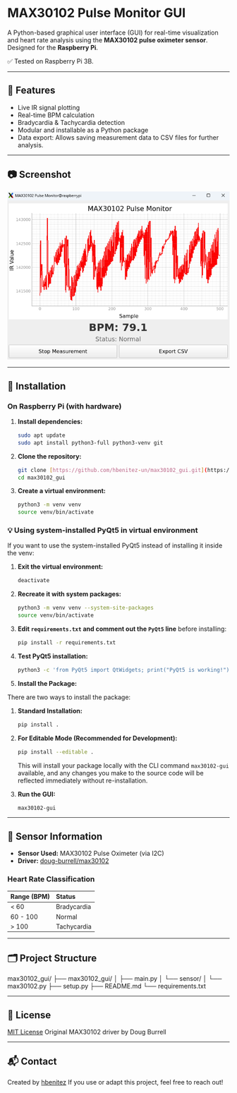 # MAX30102 Pulse Monitor GUI

A Python-based graphical user interface (GUI) for real-time visualization and heart rate analysis using the **MAX30102 pulse oximeter sensor**. Designed for the **Raspberry Pi**.

✅ Tested on Raspberry Pi 3B.

---

## 🚀 Features

* Live IR signal plotting
* Real-time BPM calculation
* Bradycardia & Tachycardia detection
* Modular and installable as a Python package
* Data export: Allows saving measurement data to CSV files for further analysis.

---

## 📷 Screenshot

![alt text](media\image.png)

---

## 💾 Installation

### On Raspberry Pi (with hardware)

1.  **Install dependencies:**

    ```bash
    sudo apt update
    sudo apt install python3-full python3-venv git
    ```

2.  **Clone the repository:**

    ```bash
    git clone [https://github.com/hbenitez-un/max30102_gui.git](https://github.com/hbenitez-un/max30102_gui.git)
    cd max30102_gui
    ```

3.  **Create a virtual environment:**

    ```bash
    python3 -m venv venv
    source venv/bin/activate
    ```

### 💡 Using system-installed PyQt5 in virtual environment

If you want to use the system-installed PyQt5 instead of installing it inside the venv:

1.  **Exit the virtual environment:**

    ```bash
    deactivate
    ```

2.  **Recreate it with system packages:**

    ```bash
    python3 -m venv venv --system-site-packages
    source venv/bin/activate
    ```

3.  **Edit `requirements.txt` and comment out the `PyQt5` line** before installing:

    ```bash
    pip install -r requirements.txt
    ```

4.  **Test PyQt5 installation:**

    ```bash
    python3 -c 'from PyQt5 import QtWidgets; print("PyQt5 is working!")'
    ```

5.  **Install the Package:**

There are two ways to install the package:

1.  **Standard Installation:**

    ```bash
    pip install .
    ```

2.  **For Editable Mode (Recommended for Development):**

    ```bash
    pip install --editable .
    ```
    This will install your package locally with the CLI command `max30102-gui` available, and any changes you make to the source code will be reflected immediately without re-installation.


6.  **Run the GUI:**

    ```bash
    max30102-gui
    ```

---

## 💓 Sensor Information

* **Sensor Used:** MAX30102 Pulse Oximeter (via I2C)
* **Driver:** [doug-burrell/max30102](https://github.com/doug-burrell/max30102)

### Heart Rate Classification

| Range (BPM) | Status      |
| :---------- | :---------- |
| < 60        | Bradycardia |
| 60 - 100    | Normal      |
| > 100       | Tachycardia |

---

## 🗂️ Project Structure

max30102_gui/
├── max30102_gui/
│   ├── main.py
│   └── sensor/
│       └── max30102.py
├── setup.py
├── README.md
└── requirements.txt


---

## 📄 License

[MIT License](LICENSE)
Original MAX30102 driver by Doug Burrell

---

## 📬 Contact

Created by [hbenitez](https://github.com/hbenitez-un)
If you use or adapt this project, feel free to reach out!
